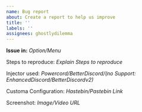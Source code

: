 ```yaml
---
name: Bug report
about: Create a report to help us improve
title: ''
labels: ''
assignees: ghostlydilemma
---
```


**Issue in:** _Option/Menu_

Steps to reproduce: _Explain Steps to reproduce_

Injector used: _Powercord/BetterDiscord/(no Support: EnhancedDiscord/BetterDiscordv2)_

Customa Configuration: _Hastebin/Pastebin Link_

Screenshot: _Image/Video URL_
